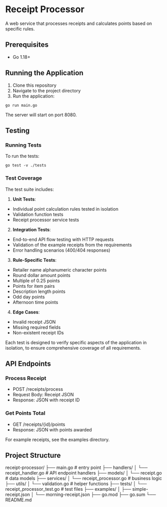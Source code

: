 
# Receipt Processor
  
A web service that processes receipts and calculates points based on specific rules.
  
## Prerequisites
  
- Go 1.18+
  
## Running the Application
  
1. Clone this repository
2. Navigate to the project directory
3. Run the application:
  
```go run main.go```

The server will start on port 8080.

## Testing
### Running Tests

To run the tests:

```go test -v ./tests```

### Test Coverage 
The test suite includes: 
1. **Unit Tests**: 
- Individual point calculation rules tested in isolation 
- Validation function tests
- Receipt processor service tests 
2. **Integration Tests**: 
- End-to-end API flow testing with HTTP requests 
- Validation of the example receipts from the requirements 
- Error handling scenarios (400/404 responses) 
3. **Rule-Specific Tests**: 
- Retailer name alphanumeric character points 
- Round dollar amount points 
- Multiple of 0.25 points
- Points for item pairs 
- Description length points 
- Odd day points 
- Afternoon time points 
4. **Edge Cases**: 
- Invalid receipt JSON 
- Missing required fields 
- Non-existent receipt IDs 

Each test is designed to verify specific aspects of the application in isolation, to ensure comprehensive coverage of all requirements.

## API Endpoints

### Process Receipt
- POST /receipts/process
- Request Body: Receipt JSON
- Response: JSON with receipt ID

### Get Points Total
- GET /receipts/{id}/points
- Response: JSON with points awarded

For example receipts, see the examples directory.

## Project Structure
receipt-processor/ 
├── main.go  # entry point
├── handlers/ 
│ └── receipt_handler.go  # API endpoint handlers
├── models/ 
│ └── receipt.go  # data models
├── services/ 
│ └── receipt_processor.go  # business logic
├── utils/ 
│ └── validation.go  # helper functions
├── tests/ 
│ └── receipt_processor_test.go  # test files
├── examples/ 
│ ├── simple-receipt.json 
│ └── morning-receipt.json 
├── go.mod 
├── go.sum 
└── README.md